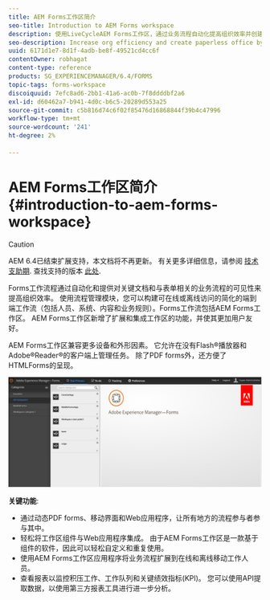 ```yaml
---
title: AEM Forms工作区简介
seo-title: Introduction to AEM Forms workspace
description: 使用LiveCycleAEM Forms工作区，通过业务流程自动化提高组织效率并创建无纸化办公室。
seo-description: Increase org efficiency and create paperless office by business process automation using LiveCycle AEM Forms workspace.
uuid: 6171d1e7-8d1f-4adb-be8f-49521cd4cc6f
contentOwner: robhagat
content-type: reference
products: SG_EXPERIENCEMANAGER/6.4/FORMS
topic-tags: forms-workspace
discoiquuid: 7efc8ad6-2bb1-41a6-ac0b-7f8ddddbf2a6
exl-id: d60462a7-b941-4d0c-b6c5-20289d553a25
source-git-commit: c5b816d74c6f02f85476d16868844f39b4c47996
workflow-type: tm+mt
source-wordcount: '241'
ht-degree: 2%

---
```


# AEM Forms工作区简介 {#introduction-to-aem-forms-workspace}

>[!CAUTION]
>
>AEM 6.4已结束扩展支持，本文档将不再更新。 有关更多详细信息，请参阅 [技术支助期](https://helpx.adobe.com/cn/support/programs/eol-matrix.html). 查找支持的版本 [此处](https://experienceleague.adobe.com/docs/).

Forms工作流程通过自动化和提供对关键文档和与表单相关的业务流程的可见性来提高组织效率。 使用流程管理模块，您可以构建可在线或离线访问的简化的端到端工作流（包括人员、系统、内容和业务规则）。Forms工作流包括AEM Forms工作区。 AEM Forms工作区新增了扩展和集成工作区的功能，并使其更加用户友好。

AEM Forms工作区兼容更多设备和外形因素。 它允许在没有Flash®播放器和Adobe®Reader®的客户端上管理任务。 除了PDF forms外，还方便了HTMLForms的呈现。

![html-ws](assets/html-ws.png)

**关键功能**:

* 通过动态PDF forms、移动界面和Web应用程序，让所有地方的流程参与者参与其中。
* 轻松将工作区组件与Web应用程序集成。 由于AEM Forms工作区是一款基于组件的软件，因此可以轻松自定义和重复使用。
* 使用AEM Forms工作区应用程序将业务流程扩展到在线和离线移动工作人员。
* 查看报表以监控积压工作、工作队列和关键绩效指标(KPI)。 您可以使用API提取数据，以使用第三方报表工具进行进一步分析。
